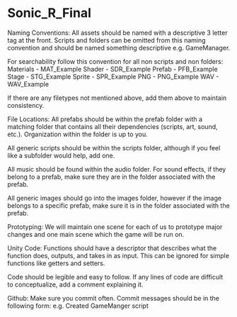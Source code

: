 # Sonic_R_Final
Naming Conventions:
All assets should be named with a descriptive 3 letter tag at the front. Scripts and folders can be omitted from this naming convention and should be named something descriptive e.g. GameManager.

For searchability follow this convention for all non scripts and non folders:
Materials - MAT_Example
Shader - SDR_Example
Prefab - PFB_Example
Stage - STG_Example
Sprite - SPR_Example
PNG - PNG_Example
WAV - WAV_Example

If there are any filetypes not mentioned above, add them above to maintain consistency.


File Locations:
All prefabs should be within the prefab folder with a matching folder that contains all their dependencies (scripts, art, sound, etc.). Organization within the folder is up to you. 

All generic scripts should be within the scripts folder, although if you feel like a subfolder would help, add one.

All music should be found within the audio folder. For sound effects, if they belong to a prefab, make sure they are in the folder associated with the prefab.

All generic images should go into the images folder, however if the image belongs to a specific prefab, make sure it is in the folder associated with the prefab.

Prototyping:
We will maintain one scene for each of us to prototype major changes and one main scene which the game will be run on.

Unity Code:
Functions should have a descriptor that describes what the function does, outputs, and takes in as input. This can be ignored for simple functions like getters and setters.

Code should be legible and easy to follow. If any lines of code are difficult to conceptualize, add a comment explaining it. 

Github:
Make sure you commit often. Commit messages should be in the following form:
<verb> <message>
e.g.
Created GameManger script

